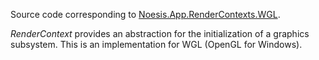 Source code corresponding to [Noesis.App.RenderContexts.WGL](https://www.nuget.org/packages/Noesis.App.RenderContexts.WGL).

*RenderContext* provides an abstraction for the initialization of a graphics subsystem. This is an implementation for WGL (OpenGL for Windows).
